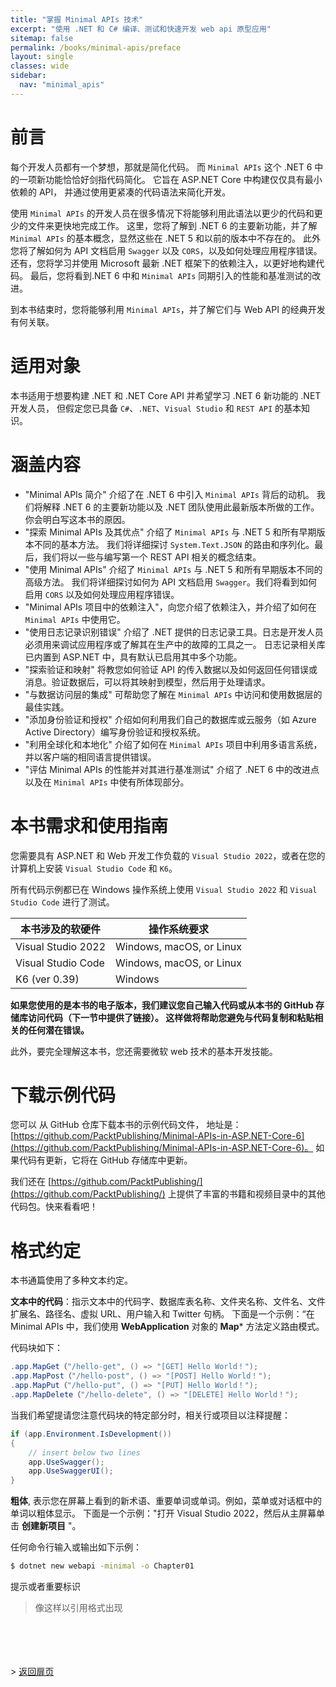 ```yaml
---
title: "掌握 Minimal APIs 技术"
excerpt: "使用 .NET 和 C# 编译、测试和快速开发 web api 原型应用"
sitemap: false
permalink: /books/minimal-apis/preface
layout: single
classes: wide
sidebar:
  nav: "minimal_apis"
---
```


# 前言

每个开发人员都有一个梦想，那就是简化代码。 而 `Minimal APIs` 这个 .NET 6 中的一项新功能恰恰好剑指代码简化。
它旨在 ASP.NET Core 中构建仅仅具有最小依赖的 API， 并通过使用更紧凑的代码语法来简化开发。

使用 `Minimal APIs` 的开发人员在很多情况下将能够利用此语法以更少的代码和更少的文件来更快地完成工作。 
这里，您将了解到 .NET 6 的主要新功能，并了解 `Minimal APIs` 的基本概念，显然这些在 .NET 5 和以前的版本中不存在的。
此外您将了解如何为 API 文档启用 `Swagger` 以及 `CORS`，以及如何处理应用程序错误。 
还有，您将学习并使用 Microsoft 最新 .NET 框架下的依赖注入，以更好地构建代码。 
最后，您将看到.NET 6 中和 `Minimal APIs` 同期引入的性能和基准测试的改进。

到本书结束时，您将能够利用 `Minimal APIs`，并了解它们与 Web API 的经典开发有何关联。

# 适用对象

本书适用于想要构建 .NET 和 .NET Core API 并希望学习 .NET 6 新功能的 .NET 开发人员，
但假定您已具备 `C#`、`.NET`、`Visual Studio` 和 `REST API` 的基本知识。

# 涵盖内容

- "Minimal APIs 简介" 介绍了在 .NET 6 中引入 `Minimal APIs` 背后的动机。
我们将解释 .NET 6 的主要新功能以及 .NET 团队使用此最新版本所做的工作。你会明白写这本书的原因。 
- "探索 Minimal APIs 及其优点" 介绍了 `Minimal APIs` 与 .NET 5 和所有早期版本不同的基本方法。
我们将详细探讨 `System.Text.JSON` 的路由和序列化。最后，我们将以一些与编写第一个 REST API 相关的概念结束。 
- "使用 Minimal APIs" 介绍了 `Minimal APIs` 与 .NET 5 和所有早期版本不同的高级方法。
我们将详细探讨如何为 API 文档启用 `Swagger`。我们将看到如何启用 `CORS` 以及如何处理应用程序错误。 
- "Minimal APIs 项目中的依赖注入"，向您介绍了依赖注入，并介绍了如何在 `Minimal APIs` 中使用它。 
- "使用日志记录识别错误" 介绍了 .NET 提供的日志记录工具。日志是开发人员必须用来调试应用程序或了解其在生产中的故障的工具之一。
日志记录相关库已内置到 ASP.NET 中，具有默认已启用其中多个功能。 
- "探索验证和映射" 将教您如何验证 API 的传入数据以及如何返回任何错误或消息。验证数据后，可以将其映射到模型，然后用于处理请求。 
- "与数据访问层的集成" 可帮助您了解在 `Minimal APIs` 中访问和使用数据层的最佳实践。 
- "添加身份验证和授权" 介绍如何利用我们自己的数据库或云服务（如 Azure Active Directory）编写身份验证和授权系统。 
- "利用全球化和本地化" 介绍了如何在 `Minimal APIs` 项目中利用多语言系统，并以客户端的相同语言提供错误。 
- "评估 Minimal APIs 的性能并对其进行基准测试" 介绍了 .NET 6 中的改进点以及在 `Minimal APIs` 中使有所体现部分。


# 本书需求和使用指南

您需要具有 ASP.NET 和 Web 开发工作负载的 `Visual Studio 2022`，或者在您的计算机上安装 `Visual Studio Code` 和 `K6`。

所有代码示例都已在 Windows 操作系统上使用 `Visual Studio 2022` 和 `Visual Studio Code` 进行了测试。

| 本书涉及的软硬件           | 操作系统要求                   |
|--------------------|--------------------------|
| Visual Studio 2022 | Windows, macOS, or Linux |
| Visual Studio Code | Windows, macOS, or Linux |
| K6 (ver 0.39)      | Windows                  |


**如果您使用的是本书的电子版本，我们建议您自己输入代码或从本书的 GitHub 存储库访问代码（下一节中提供了链接）。
这样做将帮助您避免与代码复制和粘贴相关的任何潜在错误。**

此外，要完全理解这本书，您还需要微软 web 技术的基本开发技能。


# 下载示例代码

您可以 从 GitHub 仓库下载本书的示例代码文件， 地址是：
[https://github.com/PacktPublishing/Minimal-APIs-in-ASP.NET-Core-6](https://github.com/PacktPublishing/Minimal-APIs-in-ASP.NET-Core-6)。
如果代码有更新，它将在 GitHub 存储库中更新。

我们还在 [https://github.com/PacktPublishing/](https://github.com/PacktPublishing/) 上提供了丰富的书籍和视频目录中的其他代码包。快来看看吧！

# 格式约定

本书通篇使用了多种文本约定。


**文本中的代码**：指示文本中的代码字、数据库表名称、文件夹名称、文件名、文件扩展名、路径名、虚拟 URL、用户输入和 Twitter 句柄。
下面是一个示例：“在 Minimal APIs 中，我们使用 **WebApplication** 对象的 **Map*** 方法定义路由模式。

代码块如下：

```csharp
.app.MapGet（"/hello-get", () => "[GET] Hello World！");
.app.MapPost（"/hello-post", () => "[POST] Hello World！");
.app.MapPut（"/hello-put", () => "[PUT] Hello World！");
.app.MapDelete（"/hello-delete", () => "[DELETE] Hello World！");
```

当我们希望提请您注意代码块的特定部分时，相关行或项目以注释提醒：

```csharp
if (app.Environment.IsDevelopment())
{
    // insert below two lines
    app.UseSwagger();
    app.UseSwaggerUI();
}
```

**粗体**, 表示您在屏幕上看到的新术语、重要单词或单词。例如，菜单或对话框中的单词以粗体显示。
下面是一个示例："打开 Visual Studio 2022，然后从主屏幕单击 **创建新项目** "。

任何命令行输入或输出如下示例：
```bash
$ dotnet new webapi -minimal -o Chapter01
```

提示或者重要标识

> 像这样以引用格式出现


<br/><br/><br/><br/>
&gt;  [返回扉页](/books/minimal-apis)
